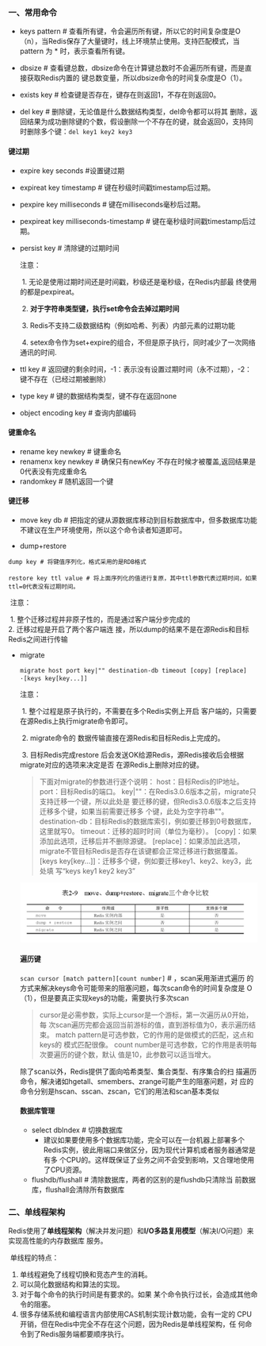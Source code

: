### 一、常用命令

- keys pattern    # 查看所有键，令会遍历所有键，所以它的时间复杂度是O（n），当Redis保存了大量键时，线上环境禁止使用。支持匹配模式，当pattern 为 * 时，表示查看所有键。

- dbsize # 查看键总数，dbsize命令在计算键总数时不会遍历所有键，而是直接获取Redis内置的 键总数变量，所以dbsize命令的时间复杂度是O（1）。

- exists key # 检查键是否存在，键存在则返回1，不存在则返回0。

- del key # 删除键，无论值是什么数据结构类型，del命令都可以将其 删除，返回结果为成功删除键的个数，假设删除一个不存在的键，就会返回0，支持同时删除多个键：`del key1 key2 key3`

#### 键过期

- expire key seconds #设置键过期
- expireat key timestamp # 键在秒级时间戳timestamp后过期。
- pexpire key milliseconds # 键在milliseconds毫秒后过期。
- pexpireat key milliseconds-timestamp # 键在毫秒级时间戳timestamp后过期。
- persist key # 清除键的过期时间

    注意：

    ​	1. 无论是使用过期时间还是时间戳，秒级还是毫秒级，在Redis内部最 终使用的都是pexpireat。

    ​	2. **对于字符串类型键，执行set命令会去掉过期时间**

    ​	3. Redis不支持二级数据结构（例如哈希、列表）内部元素的过期功能 

    ​	4. setex命令作为set+expire的组合，不但是原子执行，同时减少了一次网络通讯的时间.

- ttl key # 返回键的剩余时间，-1：表示没有设置过期时间（永不过期），-2：键不存在（已经过期被删除）

- type key # 键的数据结构类型，键不存在返回none

- object encoding key # 查询内部编码

#### 键重命名

- rename key newkey # 键重命名
- renamenx key newkey # 确保只有newKey 不存在时候才被覆盖,返回结果是0代表没有完成重命名
- randomkey # 随机返回一个键

#### 键迁移

- move key db # 把指定的键从源数据库移动到目标数据库中，但多数据库功能不建议在生产环境使用，所以这个命令读者知道即可。

- dump+restore 

```
dump key # 将键值序列化，格式采用的是RDB格式

restore key ttl value # 将上面序列化的值进行复原，其中ttl参数代表过期时间，如果ttl=0代表没有过期时间。
```

​	注意：

​	1. 整个迁移过程并非原子性的，而是通过客户端分步完成的  
​	2. 迁移过程是开启了两个客户端连 接，所以dump的结果不是在源Redis和目标Redis之间进行传输


- migrate

  ```
  migrate host port key|"" destination-db timeout [copy] [replace] ·[keys key[key...]]
  ```

  注意：

  ​	1. 整个过程是原子执行的，不需要在多个Redis实例上开启 客户端的，只需要在源Redis上执行migrate命令即可。

  ​	2. migrate命令的 数据传输直接在源Redis和目标Redis上完成的。

  ​	3. 目标Redis完成restore 后会发送OK给源Redis，源Redis接收后会根据migrate对应的选项来决定是否 在源Redis上删除对应的键。

  >下面对migrate的参数进行逐个说明：
  >host：目标Redis的IP地址。
  >port：目标Redis的端口。
  >key|""：在Redis3.0.6版本之前，migrate只支持迁移一个键，所以此处是 要迁移的键，但Redis3.0.6版本之后支持迁移多个键，如果当前需要迁移多 个键，此处为空字符串""。
  >destination-db：目标Redis的数据库索引，例如要迁移到0号数据库，这里就写0。
  >timeout：迁移的超时时间（单位为毫秒）。
  >[copy]：如果添加此选项，迁移后并不删除源键。
  >[replace]：如果添加此选项，migrate不管目标Redis是否存在该键都会正常迁移进行数据覆盖。
  >[keys key[key...]]：迁移多个键，例如要迁移key1、key2、key3，此处填 写“keys key1 key2 key3”

  ![1540448385507](assets/1540448385507.png)

  #### 遍历键

  `scan cursor [match pattern][count number]` # ，scan采用渐进式遍历 的方式来解决keys命令可能带来的阻塞问题，每次scan命令的时间复杂度是 O（1），但是要真正实现keys的功能，需要执行多次scan

  > cursor是必需参数，实际上cursor是一个游标，第一次遍历从0开始，每 次scan遍历完都会返回当前游标的值，直到游标值为0，表示遍历结束。
  > match pattern是可选参数，它的作用的是做模式的匹配，这点和keys的
  > 模式匹配很像。
  > count number是可选参数，它的作用是表明每次要遍历的键个数，默认 值是10，此参数可以适当增大。

  除了scan以外，Redis提供了面向哈希类型、集合类型、有序集合的扫 描遍历命令，解决诸如hgetall、smembers、zrange可能产生的阻塞问题，对 应的命令分别是hscan、sscan、zscan，它们的用法和scan基本类似

  #### 数据库管理

  - select dbIndex # 切换数据库
    - 建议如果要使用多个数据库功能，完全可以在一台机器上部署多个 Redis实例，彼此用端口来做区分，因为现代计算机或者服务器通常是有多 个CPU的。这样既保证了业务之间不会受到影响，又合理地使用了CPU资源。
  - flushdb/flushall # 清除数据库，两者的区别的是flushdb只清除当 前数据库，flushall会清除所有数据库

### 二、单线程架构

​	Redis使用了**单线程架构**（解决并发问题）和**I/O多路复用模型**（解决I/O问题）来实现高性能的内存数据库 服务。

​	单线程的特点：

1. 单线程避免了线程切换和竞态产生的消耗。
2. 可以简化数据结构和算法的实现。
3. 对于每个命令的执行时间是有要求的。如果 某个命令执行过长，会造成其他命令的阻塞。
4. 很多存储系统和编程语言内部使用CAS机制实现计数功能，会有一定的 CPU开销，但在Redis中完全不存在这个问题，因为Redis是单线程架构，任 何命令到了Redis服务端都要顺序执行。